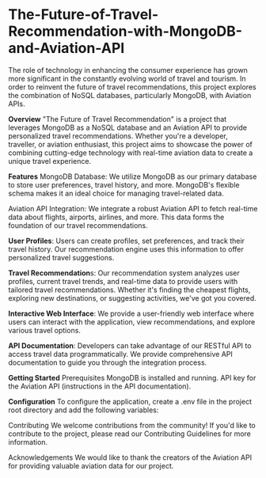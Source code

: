 # The-Future-of-Travel-Recommendation-with-MongoDB-and-Aviation-API
The role of technology in enhancing the consumer experience has grown more significant in the constantly evolving world of travel and tourism. In order to reinvent the future of travel recommendations, this project explores the combination of NoSQL databases, particularly MongoDB, with Aviation APIs. 

**Overview**
"The Future of Travel Recommendation" is a project that leverages MongoDB as a NoSQL database and an Aviation API to provide personalized travel recommendations. Whether you're a developer, traveller, or aviation enthusiast, this project aims to showcase the power of combining cutting-edge technology with real-time aviation data to create a unique travel experience.

**Features**
MongoDB Database: We utilize MongoDB as our primary database to store user preferences, travel history, and more. MongoDB's flexible schema makes it an ideal choice for managing travel-related data.

Aviation API Integration: We integrate a robust Aviation API to fetch real-time data about flights, airports, airlines, and more. This data forms the foundation of our travel recommendations.

**User Profiles**: Users can create profiles, set preferences, and track their travel history. Our recommendation engine uses this information to offer personalized travel suggestions.

**Travel Recommendation**s: Our recommendation system analyzes user profiles, current travel trends, and real-time data to provide users with tailored travel recommendations. Whether it's finding the cheapest flights, exploring new destinations, or suggesting activities, we've got you covered.

**Interactive Web Interface**: We provide a user-friendly web interface where users can interact with the application, view recommendations, and explore various travel options.

**API Documentation**: Developers can take advantage of our RESTful API to access travel data programmatically. We provide comprehensive API documentation to guide you through the integration process.

**Getting Started**
Prerequisites
MongoDB is installed and running.
API key for the Aviation API (instructions in the API documentation).

**Configuration**
To configure the application, create a .env file in the project root directory and add the following variables:



Contributing
We welcome contributions from the community! If you'd like to contribute to the project, please read our Contributing Guidelines for more information.

Acknowledgements
We would like to thank the creators of the Aviation API for providing valuable aviation data for our project.

